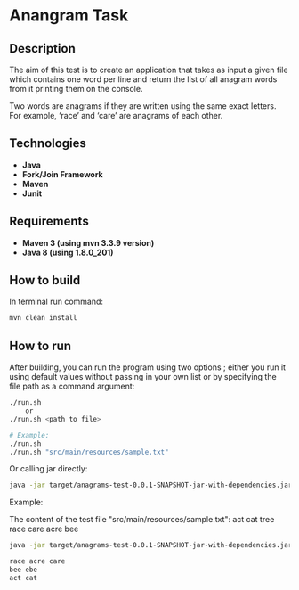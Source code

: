 # Anangram Task

## Description
The aim of this test is to create an application that takes as input a given file which contains one word per line and return the list of all anagram words from it printing them on the console.

Two words are anagrams if they are written using the same exact letters. For example, ‘race’ and ‘care’ are anagrams of each other.

## Technologies
* **Java**
* **Fork/Join Framework**
* **Maven**
* **Junit**

## Requirements 
* **Maven 3 (using mvn 3.3.9 version)**
* **Java 8 (using 1.8.0_201)**

## How to build

In terminal run command:
```bash
mvn clean install
```

## How to run
After building, you can run the program using two options ; either you run it using default values without passing in your own list or by specifying the file path as a command argument:

```bash
./run.sh
    or
./run.sh <path to file>

# Example:
./run.sh
./run.sh "src/main/resources/sample.txt"
```

Or calling jar directly:

```bash
java -jar target/anagrams-test-0.0.1-SNAPSHOT-jar-with-dependencies.jar "src/main/resources/sample.txt"
```
Example:

The content of the test file "src/main/resources/sample.txt":
act
cat
tree
race
care
acre
bee

```bash
java -jar target/anagrams-test-0.0.1-SNAPSHOT-jar-with-dependencies.jar "src/main/resources/sample.txt"

race acre care
bee ebe
act cat
```
